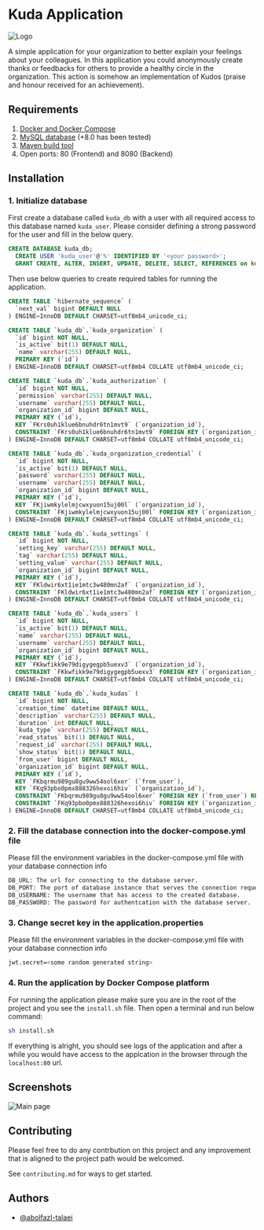 # Kuda Application

![Logo](https://images2.imgbox.com/e2/fa/CfbD0Ods_o.png)

A simple application for your organization to better explain your feelings about your colleagues. In this application you could anonymously create thanks or feedbacks for others to provide a healthy circle in the organization. This action is somehow an implementation of Kudos (praise and honour received for an achievement).

## Requirements

1. [Docker and Docker Compose](https://www.google.com/url?sa=t&rct=j&q=&esrc=s&source=web&cd=&cad=rja&uact=8&ved=2ahUKEwjHjIHEs8_4AhVQuqQKHS94D94QFnoECBEQAQ&url=https%3A%2F%2Fwww.docker.com%2F&usg=AOvVaw3p9e1qPvdfjCrUwPYAhUlS)
2. [MySQL database](https://www.mysql.com/) (+8.0 has been tested)
3. [Maven build tool](https://maven.apache.org/)
4. Open ports: 80 (Frontend) and 8080 (Backend)

## Installation

### 1. Initialize database

First create a database called `kuda_db` with a user with all required access to this database named `kuda_user`. Please consider defining a strong password for the user and fill in the below query.

```sql
CREATE DATABASE kuda_db;
  CREATE USER 'kuda_user'@'%' IDENTIFIED BY '<your password>';
  GRANT CREATE, ALTER, INSERT, UPDATE, DELETE, SELECT, REFERENCES on kuda_db.* TO 'kuda_user'@'%' WITH GRANT OPTION;
```

Then use below queries to create required tables for running the application.

```sql
CREATE TABLE `hibernate_sequence` (
  `next_val` bigint DEFAULT NULL
) ENGINE=InnoDB DEFAULT CHARSET=utf8mb4_unicode_ci;

CREATE TABLE `kuda_db`.`kuda_organization` (
  `id` bigint NOT NULL,
  `is_active` bit(1) DEFAULT NULL,
  `name` varchar(255) DEFAULT NULL,
  PRIMARY KEY (`id`)
) ENGINE=InnoDB DEFAULT CHARSET=utf8mb4 COLLATE utf8mb4_unicode_ci;

CREATE TABLE `kuda_db`.`kuda_authorization` (
  `id` bigint NOT NULL,
  `permission` varchar(255) DEFAULT NULL,
  `username` varchar(255) DEFAULT NULL,
  `organization_id` bigint DEFAULT NULL,
  PRIMARY KEY (`id`),
  KEY `FKrs0uh1klue6bnuhdr6tn1mvt9` (`organization_id`),
  CONSTRAINT `FKrs0uh1klue6bnuhdr6tn1mvt9` FOREIGN KEY (`organization_id`) REFERENCES `kuda_organization` (`id`)
) ENGINE=InnoDB DEFAULT CHARSET=utf8mb4 COLLATE utf8mb4_unicode_ci;

CREATE TABLE `kuda_db`.`kuda_organization_credential` (
  `id` bigint NOT NULL,
  `is_active` bit(1) DEFAULT NULL,
  `password` varchar(255) DEFAULT NULL,
  `username` varchar(255) DEFAULT NULL,
  `organization_id` bigint DEFAULT NULL,
  PRIMARY KEY (`id`),
  KEY `FKjiwmkylelmjcwxyuon15uj00l` (`organization_id`),
  CONSTRAINT `FKjiwmkylelmjcwxyuon15uj00l` FOREIGN KEY (`organization_id`) REFERENCES `kuda_organization` (`id`)
) ENGINE=InnoDB DEFAULT CHARSET=utf8mb4 COLLATE utf8mb4_unicode_ci;

CREATE TABLE `kuda_db`.`kuda_settings` (
  `id` bigint NOT NULL,
  `setting_key` varchar(255) DEFAULT NULL,
  `tag` varchar(255) DEFAULT NULL,
  `setting_value` varchar(255) DEFAULT NULL,
  `organization_id` bigint DEFAULT NULL,
  PRIMARY KEY (`id`),
  KEY `FKldwir6xt1ie1mtc3w480mn2af` (`organization_id`),
  CONSTRAINT `FKldwir6xt1ie1mtc3w480mn2af` FOREIGN KEY (`organization_id`) REFERENCES `kuda_organization` (`id`)
) ENGINE=InnoDB DEFAULT CHARSET=utf8mb4 COLLATE utf8mb4_unicode_ci;

CREATE TABLE `kuda_db`.`kuda_users` (
  `id` bigint NOT NULL,
  `is_active` bit(1) DEFAULT NULL,
  `name` varchar(255) DEFAULT NULL,
  `username` varchar(255) DEFAULT NULL,
  `organization_id` bigint DEFAULT NULL,
  PRIMARY KEY (`id`),
  KEY `FKkwfikk9e79digygegpb5uexv3` (`organization_id`),
  CONSTRAINT `FKkwfikk9e79digygegpb5uexv3` FOREIGN KEY (`organization_id`) REFERENCES `kuda_organization` (`id`)
) ENGINE=InnoDB DEFAULT CHARSET=utf8mb4 COLLATE utf8mb4_unicode_ci;

CREATE TABLE `kuda_db`.`kuda_kudas` (
  `id` bigint NOT NULL,
  `creation_time` datetime DEFAULT NULL,
  `description` varchar(255) DEFAULT NULL,
  `duration` int DEFAULT NULL,
  `kuda_type` varchar(255) DEFAULT NULL,
  `read_status` bit(1) DEFAULT NULL,
  `request_id` varchar(255) DEFAULT NULL,
  `show_status` bit(1) DEFAULT NULL,
  `from_user` bigint DEFAULT NULL,
  `organization_id` bigint DEFAULT NULL,
  PRIMARY KEY (`id`),
  KEY `FKbqrmu989gu8gu9ww54ool6xer` (`from_user`),
  KEY `FKq93pbo0pmx888326hexoi6hiv` (`organization_id`),
  CONSTRAINT `FKbqrmu989gu8gu9ww54ool6xer` FOREIGN KEY (`from_user`) REFERENCES `kuda_users` (`id`),
  CONSTRAINT `FKq93pbo0pmx888326hexoi6hiv` FOREIGN KEY (`organization_id`) REFERENCES `kuda_organization` (`id`)
) ENGINE=InnoDB DEFAULT CHARSET=utf8mb4 COLLATE utf8mb4_unicode_ci;
```

### 2. Fill the database connection into the docker-compose.yml file

Please fill the environment variables in the docker-compose.yml file with your database connection info

```bash
DB_URL: The url for connecting to the database server.
DB_PORT: The port of database instance that serves the connection requests. If you have default installation options it is probably the 3306.
DB_USERNAME: The username that has access to the created database.
DB_PASSWORD: The password for authentcation with the database server.
```

### 3. Change secret key in the application.properties

Please fill the environment variables in the docker-compose.yml file with your database connection info

```bash
jwt.secret=<some random generated string>
```

### 4. Run the application by Docker Compose platform

For running the application please make sure you are in the root of the project and you see the `install.sh` file. Then open a terminal and run below command:

```bash
sh install.sh
```

If everything is alright, you should see logs of the application and after a while you would have access to the applcation in the browser through the `localhost:80` url.

## Screenshots

![Main page](https://images2.imgbox.com/77/bf/zal7gpFk_o.png)

## Contributing

Please feel free to do any contrbution on this project and any improvement that is aligned to the project path would be welcomed.

See `contributing.md` for ways to get started.

## Authors

- [@abolfazl-talaei](https://github.com/abolfazl-talaei)
